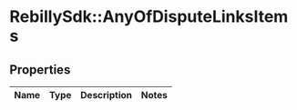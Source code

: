 # RebillySdk::AnyOfDisputeLinksItems

## Properties
Name | Type | Description | Notes
------------ | ------------- | ------------- | -------------

